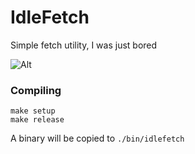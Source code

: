 # IdleFetch

Simple fetch utility, I was just bored

![Alt](https://media.discordapp.net/attachments/985433521084563486/993030045977280512/unknown.png)

### Compiling

```
make setup
make release
```

A binary will be copied to `./bin/idlefetch`
